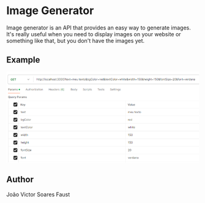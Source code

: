 # Image Generator

Image generator is an API that provides an easy way to generate images. It's
really useful when you need to display images on your website or something like
that, but you don't have the images yet.

## Example

![Api Call Example](./assets/api-call-example.png)

## Author

João Victor Soares Faust
